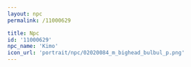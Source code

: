 ```yaml
---
layout: npc
permalink: /11000629

title: Npc
id: '11000629'
npc_name: 'Kimo'
icon_url: 'portrait/npc/02020084_m_bighead_bulbul_p.png'
---
```

